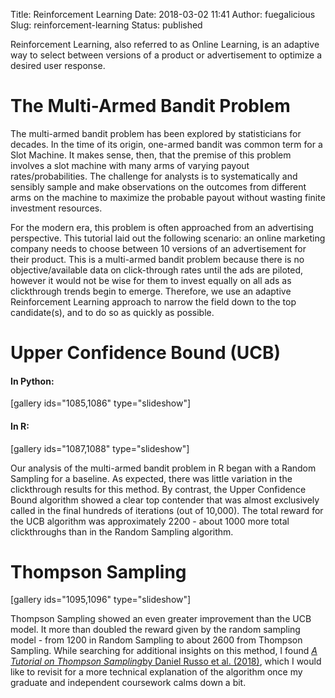 Title: Reinforcement Learning
Date: 2018-03-02 11:41
Author: fuegalicious
Slug: reinforcement-learning
Status: published

Reinforcement Learning, also referred to as Online Learning, is an
adaptive way to select between versions of a product or advertisement to
optimize a desired user response.

The Multi-Armed Bandit Problem
==============================

The multi-armed bandit problem has been explored by statisticians for
decades. In the time of its origin, one-armed bandit was common term for
a Slot Machine. It makes sense, then, that the premise of this problem
involves a slot machine with many arms of varying payout
rates/probabilities. The challenge for analysts is to systematically and
sensibly sample and make observations on the outcomes from different
arms on the machine to maximize the probable payout without wasting
finite investment resources.

For the modern era, this problem is often approached from an advertising
perspective. This tutorial laid out the following scenario: an online
marketing company needs to choose between 10 versions of an
advertisement for their product. This is a multi-armed bandit problem
because there is no objective/available data on click-through rates
until the ads are piloted, however it would not be wise for them to
invest equally on all ads as clickthrough trends begin to emerge.
Therefore, we use an adaptive Reinforcement Learning approach to narrow
the field down to the top candidate(s), and to do so as quickly as
possible.

Upper Confidence Bound (UCB)
============================

#### In Python:

\[gallery ids="1085,1086" type="slideshow"\]

#### In R:

\[gallery ids="1087,1088" type="slideshow"\]

Our analysis of the multi-armed bandit problem in R began with a Random
Sampling for a baseline. As expected, there was little variation in the
clickthrough results for this method. By contrast, the Upper Confidence
Bound algorithm showed a clear top contender that was almost exclusively
called in the final hundreds of iterations (out of 10,000). The total
reward for the UCB algorithm was approximately 2200 - about 1000 more
total clickthroughs than in the Random Sampling algorithm.

Thompson Sampling
=================

\[gallery ids="1095,1096" type="slideshow"\]

Thompson Sampling showed an even greater improvement than the UCB model.
It more than doubled the reward given by the random sampling model -
from 1200 in Random Sampling to about 2600 from Thompson Sampling. While
searching for additional insights on this method, I found *[A Tutorial
on Thompson
Sampling](https://web.stanford.edu/~bvr/pubs/TS_Tutorial.pdf)*[by Daniel
Russo et al.
(2018)](https://web.stanford.edu/~bvr/pubs/TS_Tutorial.pdf), which I
would like to revisit for a more technical explanation of the algorithm
once my graduate and independent coursework calms down a bit.

 
